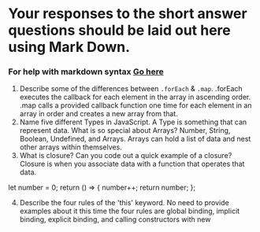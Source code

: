 # Your responses to the short answer questions should be laid out here using Mark Down.
### For help with markdown syntax [Go here](https://github.com/adam-p/markdown-here/wiki/Markdown-Cheatsheet)
1. Describe some of the differences between `.forEach` & `.map`.
.forEach executes the callback for each element in the array in ascending order.
.map calls a provided callback function one time for each element in an array in order and creates a new array from that.
2. Name five different Types in JavaScript. A Type is something that can represent data. What is so special about Arrays? Number, String, Boolean, Undefined, and Arrays. Arrays can hold a list of data and nest other arrays within themselves.
3. What is closure? Can you code out a quick example of a closure?
 Closure is when you associate data with a function that operates that data.
 
 let number = 0;
  return () => {
    number++;
    return number;
  };

4. Describe the four rules of the 'this' keyword. No need to provide examples about it this time
the four rules are global binding, implicit binding, explicit binding, and calling constructors with new